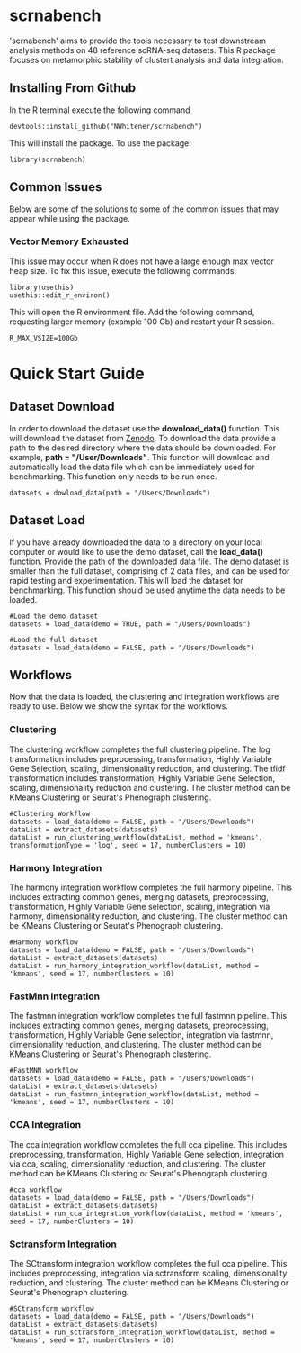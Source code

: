 # scrnabench
'scrnabench' aims to provide the tools necessary to test downstream analysis methods on 48 reference scRNA-seq datasets.
This R package focuses on metamorphic stability of clustert analysis and data integration. 

## Installing From Github

In the R terminal execute the following command 

```
devtools::install_github("NWhitener/scrnabench")
```
This will install the package. To use the package:
```
library(scrnabench)
```

## Common Issues 

Below are some of the solutions to some of the common issues that may appear while using the package. 

### Vector Memory Exhausted 

This issue may occur when R does not have a large enough max vector heap size. To fix this issue, execute the following commands: 

```
library(usethis) 
usethis::edit_r_environ()
```

This will open the R environment file. Add the following command, requesting larger memory (example 100 Gb) and restart your R session. 

```
R_MAX_VSIZE=100Gb
```

# Quick Start Guide 

## Dataset Download
In order to download the dataset use the **download_data()** function. This will download the dataset from [Zenodo](https://zenodo.org/record/6617997).
To download the data provide a path to the desired directory where the data should be downloaded. For example, **path = "/User/Downloads"**.  This function will download and automatically load the data file which can be immediately used for benchmarking. This function only needs to be run once. 

```
datasets = dowload_data(path = "/Users/Downloads")  
```

## Dataset Load 
If you have already downloaded the data to a directory on your local computer or would like to use the demo dataset, call the **load_data()** function.  Provide the path of the downloaded data file. The demo dataset is smaller than the full dataset, comprising of 2 data files, and can be used for rapid testing and experimentation. This will load the dataset for benchmarking. This function should be used anytime the data needs to be loaded.

```
#Load the demo dataset 
datasets = load_data(demo = TRUE, path = "/Users/Downloads") 

#Load the full dataset 
datasets = load_data(demo = FALSE, path = "/Users/Downloads")
```

## Workflows 
Now that the data is loaded, the clustering and integration workflows are ready to use. Below we show the syntax for the workflows.

### Clustering

The clustering workflow completes the full clustering pipeline. The log transformation includes preprocessing, transformation, Highly Variable Gene Selection, 
scaling, dimensionality reduction, and clustering. The tfidf transformation includes transformation, Highly Variable Gene Selection, scaling, dimensionality reduction and 
clustering. The cluster method can be KMeans Clustering or Seurat's Phenograph clustering. 

```
#Clustering Workflow
datasets = load_data(demo = FALSE, path = "/Users/Downloads")
dataList = extract_datasets(datasets)
dataList = run_clustering_workflow(dataList, method = 'kmeans', transformationType = 'log', seed = 17, numberClusters = 10)
```

### Harmony Integration 

The harmony integration workflow completes the full harmony pipeline. This includes extracting common genes, merging datasets, preprocessing, transformation,
Highly Variable Gene selection, scaling, integration via harmony, dimensionality reduction, and clustering. The cluster method can be KMeans Clustering or Seurat's Phenograph clustering.

```
#Harmony workflow
datasets = load_data(demo = FALSE, path = "/Users/Downloads")
dataList = extract_datasets(datasets)
dataList = run_harmony_integration_workflow(dataList, method = 'kmeans', seed = 17, numberClusters = 10)
```

### FastMnn Integration 

The fastmnn integration workflow completes the full fastmnn pipeline. This includes extracting common genes, merging datasets, preprocessing, transformation,
Highly Variable Gene selection, integration via fastmnn, dimensionality reduction, and clustering. The cluster method can be KMeans Clustering or Seurat's Phenograph clustering.

```
#FastMNN workflow
datasets = load_data(demo = FALSE, path = "/Users/Downloads")
dataList = extract_datasets(datasets)
dataList = run_fastmnn_integration_workflow(dataList, method = 'kmeans', seed = 17, numberClusters = 10)
```
### CCA Integration 

The cca integration workflow completes the full cca pipeline. This includes preprocessing, transformation,
Highly Variable Gene selection, integration via cca, scaling, dimensionality reduction, and clustering. The cluster method can be KMeans Clustering or Seurat's Phenograph clustering.

```
#cca workflow
datasets = load_data(demo = FALSE, path = "/Users/Downloads")
dataList = extract_datasets(datasets)
dataList = run_cca_integration_workflow(dataList, method = 'kmeans', seed = 17, numberClusters = 10)
```

### Sctransform Integration 

The SCtransform integration workflow completes the full cca pipeline. This includes preprocessing, integration via sctransform scaling, dimensionality reduction, and clustering. 
The cluster method can be KMeans Clustering or Seurat's Phenograph clustering.

```
#SCtransform workflow
datasets = load_data(demo = FALSE, path = "/Users/Downloads")
dataList = extract_datasets(datasets)
dataList = run_sctransform_integration_workflow(dataList, method = 'kmeans', seed = 17, numberClusters = 10)
```
